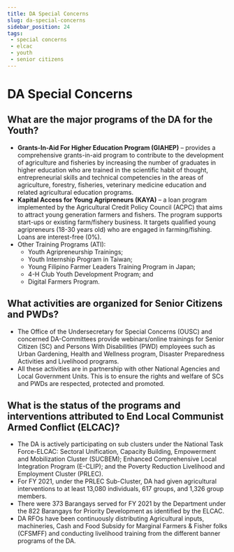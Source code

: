 ```yaml
---
title: DA Special Concerns
slug: da-special-concerns
sidebar_position: 24
tags:
 - special concerns
 - elcac
 - youth
 - senior citizens
---
```


# DA Special Concerns

## What are the major programs of the DA for the Youth?

- __Grants-In-Aid For Higher Education Program (GIAHEP)__ – provides a comprehensive grants-in-aid program to contribute to the development of agriculture and fisheries by increasing the number of graduates in higher education who are trained in the scientific habit of thought, entrepreneurial skills and technical competencies in the areas of agriculture, forestry, fisheries, veterinary medicine education and related agricultural education programs.
- __Kapital Access for Young Agripreneurs (KAYA)__ – a loan program implemented by the Agricultural Credit Policy Council (ACPC) that aims to attract young generation farmers and fishers. The program supports start-ups or existing farm/fishery business. It targets qualified young agripreneurs (18-30 years old) who are engaged in farming/fishing. Loans are interest-free (0%).
- Other Training Programs (ATI):
  - Youth Agripreneurship Trainings;
  - Youth Internship Program in Taiwan;
  - Young Filipino Farmer Leaders Training Program in Japan;
  - 4-H Club Youth Development Program; and
  - Digital Farmers Program.


## What activities are organized for Senior Citizens and PWDs?

- The Office of the Undersecretary for Special Concerns (OUSC) and concerned DA-Committees provide webinars/online trainings for Senior Citizen (SC) and Persons With Disabilities (PWD) employees such as Urban Gardening, Health and Wellness program, Disaster Preparedness Activities and Livelihood programs.
- All these activities are in partnership with other National Agencies and Local Government Units. This is to ensure the rights and welfare of SCs and PWDs are respected, protected and promoted.

## What is the status of the programs and interventions attributed to End Local Communist Armed Conflict (ELCAC)?

- The DA is actively participating on sub clusters under the National Task Force-ELCAC: Sectoral Unification, Capacity Building, Empowerment and Mobilization Cluster (SUCBEM); Enhanced Comprehensive Local Integration Program (E-CLIP); and the Poverty Reduction Livelihood and Employment Cluster (PRLEC).
- For FY 2021, under the PRLEC Sub-Cluster, DA had given agricultural interventions to at least 13,080 individuals, 617 groups, and 1,326 group members.
- There were 373 Barangays served for FY 2021 by the Department under the 822 Barangays for Priority Development as identified by the ELCAC.
- DA RFOs have been continuously distributing Agricultural inputs, machineries, Cash and Food Subsidy for Marginal Farmers & Fisher folks (CFSMFF) and conducting livelihood training from the different banner programs of the DA.



